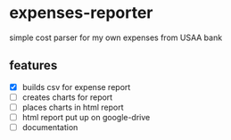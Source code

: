 # expenses-reporter

   simple cost parser for my own expenses from USAA bank

## features 

   - [x] builds csv for expense report
   - [ ] creates charts for report
   - [ ] places charts in html report 
   - [ ] html report put up on google-drive
   - [ ] documentation    
